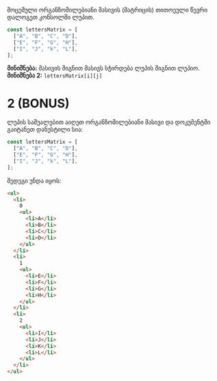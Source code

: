 მოცემული ორგანზომილებიანი მასივის (მატრიცის) თითოეული წევრი დალოგეთ კონსოლში ლუპით.

```js
const lettersMatrix = [
  ["A", "B", "C", "D"],
  ["E", "F", "G", "H"],
  ["I", "J", "k", "L"],
];
```

**მინიშნება:** მასივის შიგნით მასივს სჭირდება ლუპის შიგნით ლუპიო.
**მინიშნება 2:** `lettersMatrix[i][j]`

# 2 (BONUS)

ლუპის საშუალებით აიღეთ ორგანზომილებიანი მასივი და დოკუმენტში გაიტანეთ დანესტილი სია:

```js
const lettersMatrix = [
  ["A", "B", "C", "D"],
  ["E", "F", "G", "H"],
  ["I", "J", "k", "L"],
];
```

შედეგი უნდა იყოს:

```html
<ul>
  <li>
    0
    <ul>
      <li>A</li>
      <li>B</li>
      <li>C</li>
      <li>D</li>
    </ul>
  </li>
  <li>
    1
    <ul>
      <li>E</li>
      <li>F</li>
      <li>G</li>
      <li>H</li>
    </ul>
  </li>
  <li>
    2
    <ul>
      <li>I</li>
      <li>J</li>
      <li>K</li>
      <li>L</li>
    </ul>
  </li>
</ul>
```
